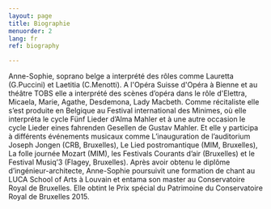 ```yaml
---
layout: page
title: Biographie
menuorder: 2
lang: fr
ref: biography

---
```



Anne-Sophie, soprano belge a interprété des rôles comme Lauretta (G.Puccini) et Laetitia (C.Menotti). A l'Opéra Suisse d'Opéra à Bienne et au théâtre TOBS elle a interprété des scènes d’opéra dans le rôle d'Elettra, Micaela, Marie, Agathe, Desdemona, Lady Macbeth. Comme récitaliste elle s’est produite en Belgique au Festival international des Minimes, où elle interpréta le cycle Fünf Lieder d’Alma Mahler et à une autre occasion le cycle Lieder eines fahrenden Gesellen de Gustav Mahler. Et elle y participa à différents événements musicaux comme L’inauguration de l’auditorium Joseph Jongen (CRB, Bruxelles), Le Lied postromantique (MIM, Bruxelles), La folle journée Mozart (MIM), les Festivals Courants d’air (Bruxelles) et le Festival Musiq’3 (Flagey, Bruxelles). Après avoir obtenu le diplôme d’ingénieur-architecte, Anne-Sophie poursuivit une formation de chant au LUCA School of Arts à Louvain et entama son master au Conservatoire Royal de Bruxelles. Elle obtint le Prix spécial du Patrimoine du Conservatoire Royal de Bruxelles 2015. 
